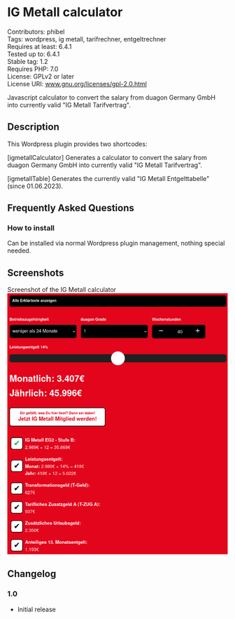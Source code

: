 # IG Metall calculator
Contributors: phibel \
Tags: wordpress, ig metall, tarifrechner, entgeltrechner \
Requires at least: 6.4.1 \
Tested up to: 6.4.1 \
Stable tag: 1.2 \
Requires PHP: 7.0 \
License: GPLv2 or later \
License URI: www.gnu.org/licenses/gpl-2.0.html

Javascript calculator to convert the salary from duagon Germany GmbH into currently valid "IG Metall Tarifvertrag".

## Description

This Wordpress plugin provides two shortcodes:

[igmetallCalculator]
Generates a calculator to convert the salary from duagon Germany GmbH into currently valid "IG Metall Tarifvertrag".

[igmetallTable]
Generates the currently valid "IG Metall Entgelttabelle" (since 01.06.2023).

## Frequently Asked Questions

### How to install

Can be installed via normal Wordpress plugin management, nothing special needed.

## Screenshots

Screenshot of the IG Metall calculator
![Screenshot desktop](doc/screenshot_desktop.png)

## Changelog ##

### 1.0
* Initial release
